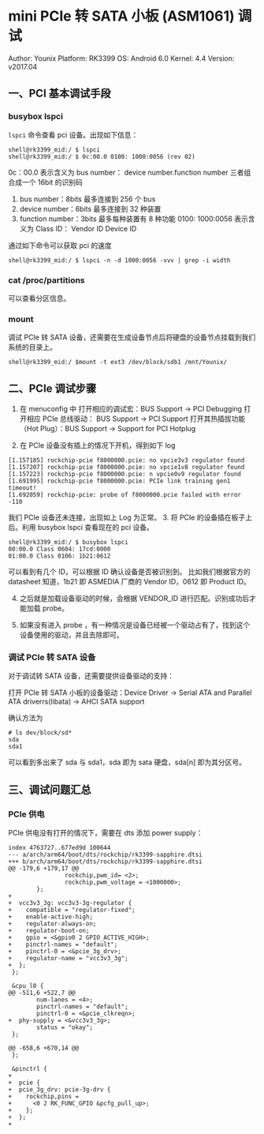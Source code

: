# mini PCIe 转 SATA 小板 (ASM1061) 调试

Author: Younix
Platform: RK3399
OS: Android 6.0
Kernel: 4.4
Version: v2017.04

## 一、PCI 基本调试手段
### busybox lspci
`lspci` 命令查看 pci 设备。出现如下信息：
```
shell@rk3399_mid:/ $ lspci
shell@rk3399_mid:/ $ 0c:00.0 0100: 1000:0056 (rev 02)
```
0c：00.0 表示含义为 bus number： device number.function number 三者组合成一个 16bit 的识别码
1. bus number：8bits 最多连接到 256 个 bus
2. device number：6bits 最多连接到 32 种装置
3. function number：3bits 最多每种装置有 8 种功能
0100: 1000:0056 表示含义为 Class ID： Vendor ID  Device ID

通过如下命令可以获取 pci 的速度
```
shell@rk3399_mid:/ $ lspci -n -d 1000:0056 -vvv | grep -i width
```
### cat /proc/partitions
可以查看分区信息。

### mount
调试 PCIe 转 SATA 设备，还需要在生成设备节点后将硬盘的设备节点挂载到我们系统的目录上。
```
shell@rk3399_mid:/ $mount -t ext3 /dev/block/sdb1 /mnt/Younix/
```

## 二、PCIe 调试步骤
1. 在 menuconfig 中
打开相应的调试宏：BUS Support -> PCI Debugging
打开相应 PCIe 总线驱动： BUS Support -> PCI Support
打开其热插拔功能（Hot Plug）：BUS Support -> Support for PCI Hotplug

2. 在 PCIe 设备没有插上的情况下开机，得到如下 log
```
[1.157185] rockchip-pcie f8000000.pcie: no vpcie3v3 regulator found
[1.157207] rockchip-pcie f8000000.pcie: no vpcie1v8 regulator found
[1.157223] rockchip-pcie f8000000.pcie: n vpcie0v9 regulator found
[1.691995] rockchip-pcie f8000000.pcie: PCIe link training gen1 timeout!
[1.692059] rockchip-pcie: probe of f8000000.pcie failed with error -110
```
我们 PCIe 设备还未连接，出现如上 Log 为正常。
3. 将 PCIe 的设备插在板子上后。利用 busybox lspci 查看现在的 pci 设备。
```
shell@rk3399_mid:/ $ busybox lspci
00:00.0 Class 0604: 17cd:0000
01:00.0 Class 0106: 1b21:0612
```
可以看到有几个 ID，可以根据 ID 确认设备是否被识别到。
比如我们根据官方的 datasheet 知道，1b21 即 ASMEDIA 厂商的 Vendor ID，0612 即 Product ID。

4. 之后就是加载设备驱动的时候，会根据 VENDOR_ID 进行匹配。识别成功后才能加载 probe。

5. 如果没有进入 probe ，有一种情况是设备已经被一个驱动占有了，找到这个设备使用的驱动，并且去除即可。

### 调试 PCIe 转 SATA 设备
对于调试转 SATA 设备，还需要提供设备驱动的支持：

打开 PCIe 转 SATA 小板的设备驱动：Device Driver -> Serial ATA and Parallel ATA driverrs(libata) -> AHCI SATA support

确认方法为
```shell
# ls dev/block/sd*
sda
sda1
```
可以看到多出来了 sda 与 sda1，sda 即为 sata 硬盘，sda[n] 即为其分区号。


## 三、调试问题汇总

### PCIe 供电
PCIe 供电没有打开的情况下，需要在 dts 添加 power supply：
```
index 4763727..677ed9d 100644
--- a/arch/arm64/boot/dts/rockchip/rk3399-sapphire.dtsi
+++ b/arch/arm64/boot/dts/rockchip/rk3399-sapphire.dtsi
@@ -179,6 +179,17 @@
                rockchip,pwm_id= <2>;
                rockchip,pwm_voltage = <1000000>;
        };
+
+  vcc3v3_3g: vcc3v3-3g-regulator {
+    compatible = "regulator-fixed";
+    enable-active-high;
+    regulator-always-on;
+    regulator-boot-on;
+    gpio = <&gpio0 2 GPIO_ACTIVE_HIGH>;
+    pinctrl-names = "default";
+    pinctrl-0 = <&pcie_3g_drv>;
+    regulator-name = "vcc3v3_3g";
+  };
 };
 
 &cpu_l0 {
@@ -511,6 +522,7 @@
        num-lanes = <4>;
        pinctrl-names = "default";
        pinctrl-0 = <&pcie_clkreqn>;
+  phy-supply = <&vcc3v3_3g>;
        status = "okay";
 };
 
@@ -658,6 +670,14 @@
 };
 
 &pinctrl {
+
+  pcie {
+  pcie_3g_drv: pcie-3g-drv {
+    rockchip,pins =
+      <0 2 RK_FUNC_GPIO &pcfg_pull_up>;
+    };
+  };
+  

```